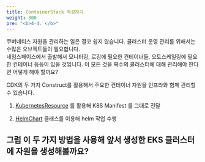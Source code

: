 ```yaml
---
title: ContainerStack 작성하기
weight: 300
pre: "<b>4-4. </b>"
---
```


쿠버네티스 자원을 관리하는 일은 결코 쉽지 않습니다. 클러스터 운영 관리를 위해서는 수많은 오브젝트들이 필요합니다.  
네임스페이스에서 출발해서 모니터링, 로깅에 필요한 컨테이너들, 오토스케일링에 필요한 컨테이너 등등이 있을 것입니다.
이 모든 것을 복수의 클러스터에 대해 관리해야 한다면 어떻게 해야 할까요?

CDK의 두 가지 Construct를 활용해서 주요한 컨테이너 자원을 인프라와 함께 관리할 수 있습니다.

1. [KubernetesResource](https://docs.aws.amazon.com/cdk/api/latest/docs/@aws-cdk_aws-eks.KubernetesResource.html) 를 활용해 K8S Manifest 를 그대로 전달


2. [HelmChart](https://docs.aws.amazon.com/cdk/api/latest/docs/@aws-cdk_aws-eks.HelmChart.html) 클래스를 이용해 helm 작업 수행

## 그럼 이 두 가지 방법을 사용해 앞서 생성한 EKS 클러스터에 자원을 생성해볼까요?